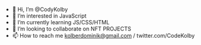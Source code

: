 - 👋 Hi, I’m @CodyKolby
- 👀 I’m interested in JavaScript
- 🌱 I’m currently learning JS/CSS/HTML
- 💞️ I’m looking to collaborate on NFT PROJECTS
- 📫 How to reach me kolberdominik@gmail.com / twitter.com/CodeKolby

<!---
CodyKolby/CodyKolby is a ✨ special ✨ repository because its `README.md` (this file) appears on your GitHub profile.
You can click the Preview link to take a look at your changes.
--->
